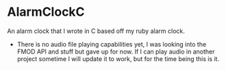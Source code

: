 # AlarmClockC

An alarm clock that I wrote in C based off my ruby alarm clock.

- There is no audio file playing capabilities yet, I was looking into the FMOD API and stuff but gave up for now. 
  If I can play audio in another project sometime I will update it to work, but for the time being this is it.
